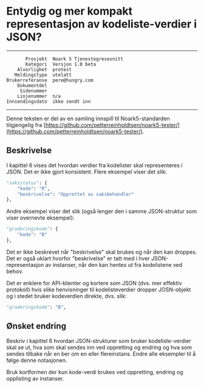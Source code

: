 Entydig og mer kompakt representasjon av kodeliste-verdier i JSON?
==================================================================

 ------------------  ---------------------------------
           Prosjekt  Noark 5 Tjenestegresesnitt
           Kategori  Versjon 1.0 beta
        Alvorlighet  protest
       Meldingstype  utelatt
    Brukerreferanse  pere@hungry.com
        Dokumentdel  
         Sidenummer  
        Linjenummer  n/a
    Innsendingsdato  ikke sendt inn
 ------------------  ---------------------------------

Denne teksten er del av en samling innspill til Noark5-standarden
tilgjengelig fra
[https://github.com/petterreinholdtsen/noark5-tester/](https://github.com/petterreinholdtsen/noark5-tester/).

Beskrivelse
-----------

I kapittel 6 vises det hvordan verdier fra kodelister skal
representeres i JSON.  Det er ikke gjort konsistent.  Flere eksempel
viser det slik:

```Python
"saksstatus": {
    "kode": "R",
    "beskrivelse": "Opprettet av saksbehandler"
},
```

Andre eksempel viser det slik (også lenger den i samme JSON-struktur
som viser overnevte eksempel):

```Python
"graderingskode": {
    "kode": "B"
},
```

Det er ikke beskrevet når "beskrivelse" skal brukes og når den kan
droppes.  Det er også uklart hvorfor "beskrivelse" er tatt med i hver
JSON-representasjon av instanser, når den kan hentes ut fra
kodelistene ved behov.

Det er enklere for API-klienter og kortere som JSON (dvs. mer effektiv
protokoll) hvis slike henvisninger til kodelisteverdier dropper
JOSN-objekt og i stedet bruker kodeverdien direkte, dvs. slik:

```Python
"graderingskode": "B",
```

Ønsket endring
--------------

Beskriv i kapittel 6 hvordan JSON-strukturer som bruker
kodeliste-verdier skal se ut, hva som skal sendes inn ved oppretting
og endring og hva som sendes tilbake når en ber om en eller
flereinstans.  Endre alle eksempler til å følge denne notasjonen.

Bruk kortformen der kun kode-verdi brukes ved oppretting, endring og
opplisting av instanser.
